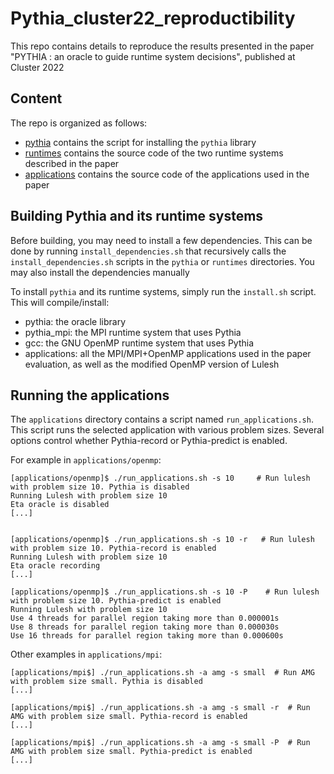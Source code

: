 # Pythia_cluster22_reproductibility


This repo contains details to reproduce the results presented in the
paper "PYTHIA : an oracle to guide runtime system decisions",
published at Cluster 2022


## Content

The repo is organized as follows:
- [pythia](pythia) contains the script for installing the `pythia` library
- [runtimes](runtimes) contains the source code of the two runtime systems described in the paper
- [applications](applications) contains the source code of the applications used in the paper

## Building Pythia and its runtime systems

Before building, you may need to install a few dependencies.  This can
be done by running `install_dependencies.sh` that recursively calls
the `install_dependencies.sh` scripts in the `pythia` or `runtimes`
directories. You may also install the dependencies manually


To install `pythia` and its runtime systems, simply run the `install.sh` script. This will compile/install:
- pythia: the oracle library
- pythia_mpi: the MPI runtime system that uses Pythia
- gcc: the GNU OpenMP runtime system that uses Pythia
- applications: all the MPI/MPI+OpenMP applications used in the paper evaluation, as well as the modified OpenMP version of Lulesh

## Running the applications

The `applications` directory contains a script named
`run_applications.sh`. This script runs the selected application with
various problem sizes. Several options control whether Pythia-record
or Pythia-predict is enabled.

For example in `applications/openmp`:

```
[applications/openmp]$ ./run_applications.sh -s 10     # Run lulesh with problem size 10. Pythia is disabled
Running Lulesh with problem size 10
Eta oracle is disabled
[...]


[applications/openmp]$ ./run_applications.sh -s 10 -r   # Run lulesh with problem size 10. Pythia-record is enabled
Running Lulesh with problem size 10
Eta oracle recording
[...]

[applications/openmp]$ ./run_applications.sh -s 10 -P    # Run lulesh with problem size 10. Pythia-predict is enabled
Running Lulesh with problem size 10
Use 4 threads for parallel region taking more than 0.000001s
Use 8 threads for parallel region taking more than 0.000030s
Use 16 threads for parallel region taking more than 0.000600s

```


Other examples in `applications/mpi`:

```
[applications/mpi$] ./run_applications.sh -a amg -s small  # Run AMG with problem size small. Pythia is disabled
[...]

[applications/mpi$] ./run_applications.sh -a amg -s small -r  # Run AMG with problem size small. Pythia-record is enabled
[...]

[applications/mpi$] ./run_applications.sh -a amg -s small -P  # Run AMG with problem size small. Pythia-predict is enabled
[...]

```